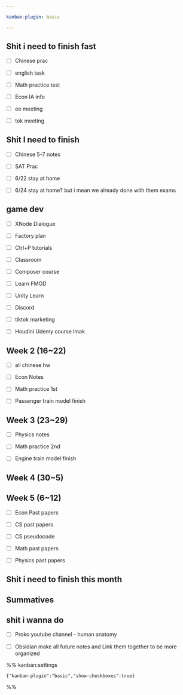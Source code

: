 ```yaml
---

kanban-plugin: basic

---
```


## Shit i need to finish fast

- [ ] Chinese prac
- [ ] english task
- [ ] Math practice test
- [ ] Econ IA info
- [ ] ee meeting
- [ ] tok meeting


## Shit I need to finish

- [ ] Chinese 5-7 notes
- [ ] SAT Prac
- [ ] 6/22 stay at home
- [ ] 6/24 stay at home? but i mean we already done with them exams


## game dev

- [ ] XNode Dialogue
- [ ] Factory plan
- [ ] Ctrl+P tutorials
- [ ] Classroom
- [ ] Composer course
- [ ] Learn FMOD
- [ ] Unity Learn
- [ ] Discord
- [ ] tiktok marketing
- [ ] Houdini Udemy course lmak


## Week 2 (16~22)

- [ ] all chinese hw
- [ ] Econ Notes
- [ ] Math practice 1st
- [ ] Passenger train model finish


## Week 3 (23~29)

- [ ] Physics notes
- [ ] Math practice 2nd
- [ ] Engine train model finish


## Week 4 (30~5)



## Week 5 (6~12)

- [ ] Econ Past papers
- [ ] CS past papers
- [ ] CS pseudocode
- [ ] Math past papers
- [ ] Physics past papers


## Shit i need to finish this month



## Summatives



## shit i wanna do

- [ ] Proko youtube channel - human anatomy
- [ ] Obsidian make all future notes and Link them together to be more organized




%% kanban:settings
```
{"kanban-plugin":"basic","show-checkboxes":true}
```
%%
